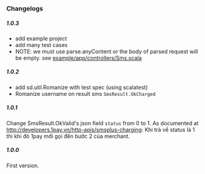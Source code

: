 ### Changelogs

##### 1.0.3
+ add example project
+ add many test cases
+ NOTE: we must use parse.anyContent or the body of parsed request will be empty.
see [example/app/controllers/Sms.scala](example/app/controllers/Sms.scala) 

##### 1.0.2
+ add sd.util.Romanize with test spec (using scalatest)
+ Romanize username on result sms `SmsResult.OkCharged`

##### 1.0.1
Change SmsResult.OkValid's json field `status` from 0 to 1.
As documented at http://developers.1pay.vn/http-apis/smsplus-charging:
Khi trả về status là 1 thì khi đó 1pay mới gọi đến bước 2 của merchant.

##### 1.0.0
First version.
